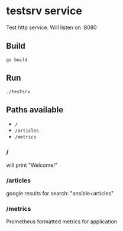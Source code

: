 # testsrv service

Test http service.
Will listen on :8080

## Build

```shell
go build
```

## Run

```shell
./testsrv
```

## Paths available

* `/`
* `/articles`
* `/metrics`

### /

will print "Welcome!"

### /articles

google results for search: "ansible+articles"

### /metrics

Prometheus formatted metrics for application


